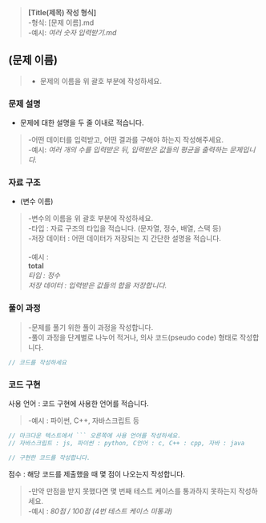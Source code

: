 >**[Title(제목) 작성 형식]** <Br>
>-형식: [문제 이름].md<Br>
>-예시: _여러 숫자 입력받기.md_<Br>

## (문제 이름)
>- 문제의 이름을 위 괄호 부분에 작성하세요.

### 문제 설명

- 문제에 대한 설명을 두 줄 이내로 적습니다.<br>
>    -어떤 데이터를 입력받고, 어떤 결과를 구해야 하는지 작성해주세요.<br>
>    -예시: _여러 개의 수를 입력받은 뒤, 입력받은 값들의 평균을 출력하는 문제입니다._

### 자료 구조

- (변수 이름)<br>
>    -변수의 이름을 위 괄호 부분에 작성하세요.<br>
>    -타입 : 자료 구조의 타입을 적습니다. (문자열, 정수, 배열, 스택 등)<br>
>    -저장 데이터 : 어떤 데이터가 저장되는 지 간단한 설명을 적습니다.<br><br>
>    -예시 : <br>**total**<br>_타입 : 정수<br>저장 데이터 : 입력받은 값들의 합을 저장합니다._

### 풀이 과정

>-문제를 풀기 위한 풀이 과정을 작성합니다.<br>
>-풀이 과정을 단계별로 나누어 적거나, 의사 코드(pseudo code) 형태로 작성합니다.<Br>
```js
// 코드를 작성하세요
```

### 코드 구현

사용 언어 : 코드 구현에 사용한 언어를 적습니다.<br>
>-예시 : 파이썬, C++, 자바스크립트 등

```js
// 마크다운 텍스트에서 ``` 오른쪽에 사용 언어를 작성하세요.
// 자바스크립트 : js, 파이썬 : python, C언어 : c, C++ : cpp, 자바 : java

// 구현한 코드를 작성합니다.
```


점수 : 해당 코드를 제출했을 때 몇 점이 나오는지 작성합니다.<br>
>    -만약 만점을 받지 못했다면 몇 번째 테스트 케이스를 통과하지 못하는지 작성하세요.<br>
>    -예시 : _80점 / 100점 (4번 테스트 케이스 미통과)_